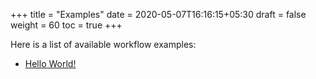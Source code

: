 +++
title = "Examples"
date = 2020-05-07T16:16:15+05:30
draft = false
weight = 60
toc = true
+++

Here is a list of available workflow examples:
 - [Hello World!](/examples/hello-world)
